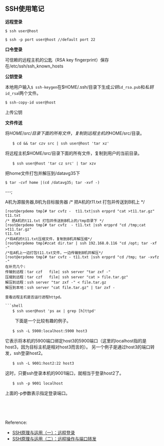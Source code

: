 ## SSH使用笔记

**远程登录**

```shell
$ ssh user@host

$ ssh -p port user@host //default port 22

```

**口令登录**

可信赖的远程主机的公匙（RSA key fingerprint）保存在/etc/ssh/ssh_known_hosts

**公钥登录**

本地用户输入`$ ssh-keygen`在$HOME/.ssh/目录下生成*公钥*`id_rsa.pub`和*私钥*`id_rsa`l两个文件。

```shell
$ ssh-copy-id user@host

```
上传公钥

**文件传送**

将$HOME/src/目录下面的所有文件，复制到远程主机的$HOME/src/目录。

```shell
　　$ cd && tar czv src | ssh user@host 'tar xz'　
```

将远程主机$HOME/src/目录下面的所有文件，复制到用户的当前目录。

```shell
　　$ ssh user@host 'tar cz src' | tar xzv
```
把home文件打包并解压到/datavg35下

```shell
$ tar -cvf home |(cd /datavg35; tar -xvf -)
```
---;

A机为源服务器,B机为目标服务器
/* 把A机的t11.txt 打包并传送到B机上 */

```shell
[root@erpdemo tmp]# tar cvfz -  t11.txt|ssh erpprd "cat >t11.tar.gz" t11.txt
/* 把A机的t11.txt 打包并传送到B机上的/tmp目录下 */
[root@erpdemo tmp]# tar cvfz  - t11.txt |ssh erpprd "cd /tmp;cat >t11.tar.gz"
t11.txt
/*将A机的t11.txt压缩文件，复制到B机并解压缩*/
[root@erpdemo tmp]#zcat dir.tar | ssh 192.168.0.116 "cd /opt; tar -xf -"
/*在A机上一边打包t11.txt文件，一边传输到B机并解压*/
[root@erpdemo tmp]# tar cvfz - t11.txt |ssh erpprd "cd /tmp; tar -xvfz -"
在补充几个:
传输到远程：tar czf   file| ssh server "tar zxf -"
压缩到远程：tar czf   file| ssh server "cat > file.tar.gz"
解压到远程：ssh server "tar zxf -" < file.tar.gz
解压到本地：ssh server "cat file.tar.gz" | tar zxf -

查看远程主机是否运行进程httpd。

```shell
　　$ ssh user@host 'ps ax | grep [h]ttpd'
```
　　
下面是一个比较有趣的例子。

```
　　$ ssh -L 5900:localhost:5900 host3
```

它表示将本机的5900端口绑定host3的5900端口（这里的localhost指的是host3，因为目标主机是相对host3而言的）。
另一个例子是通过host3的端口转发，ssh登录host2。

```
　　$ ssh -L 9001:host2:22 host3
```
这时，只要ssh登录本机的9001端口，就相当于登录host2了。

```
　　$ ssh -p 9001 localhost
```

上面的-p参数表示指定登录端口。

　　
---

Reference:

* [SSH原理与运用（一）：远程登录](http://www.ruanyifeng.com/blog/2011/12/ssh_remote_login.html)
* [SSH原理与运用（二）：远程操作与端口转发](http://www.ruanyifeng.com/blog/2011/12/ssh_port_forwarding.html)
